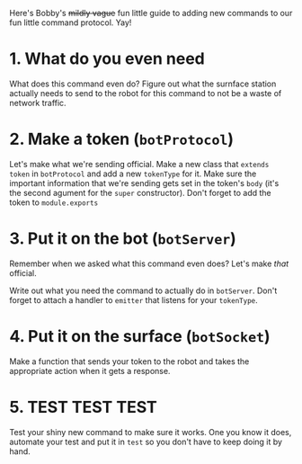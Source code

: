 Here's Bobby's <s>mildly vague</s> fun little guide to adding new commands to our fun little command protocol. Yay!

# 1. What do you even need
What does this command even do? Figure out what the surnface station actually needs to send to the robot for this command to not be a waste of network traffic.

# 2. Make a token (`botProtocol`)
Let's make what we're sending official. Make a new class that `extends token` in `botProtocol` and add a new `tokenType` for it. Make sure the important information that we're sending gets set in the token's `body` (it's the second agument for the `super` constructor). Don't forget to add the token to `module.exports` 

# 3. Put it on the bot (`botServer`)
Remember when we asked what this command even does? Let's make _that_ official.

Write out what you need the command to actually do in `botServer`. Don't forget to attach a handler to `emitter` that listens for your `tokenType`.


# 4. Put it on the surface (`botSocket`)
Make a function that sends your token to the robot and takes the appropriate action when it gets a response.

# 5. TEST TEST TEST
Test your shiny new command to make sure it works. One you know it does, automate your test and put it in `test` so you don't have to keep doing it by hand.